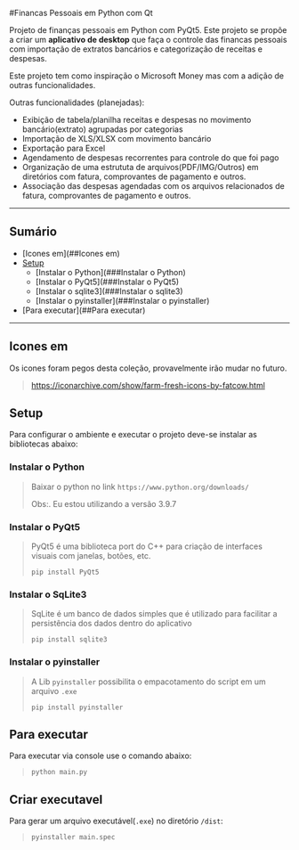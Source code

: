 #Financas Pessoais em Python com Qt

Projeto de finanças pessoais em Python com PyQt5.
Este projeto se propõe a criar um **aplicativo de desktop** que faça o controle das financas pessoais com importação de extratos bancários e categorização de receitas e despesas. 

Este projeto tem como inspiração o Microsoft Money mas com a adição de outras funcionalidades.

Outras funcionalidades (planejadas):

- Exibição de tabela/planilha receitas e despesas no movimento bancário(extrato) agrupadas por categorias 
- Importação de XLS/XLSX com movimento bancário
- Exportação para Excel
- Agendamento de despesas recorrentes para controle do que foi pago
- Organização de uma estrututa de arquivos(PDF/IMG/Outros) em diretórios com fatura, comprovantes de pagamento e outros.
- Associação das despesas agendadas com os arquivos relacionados de fatura, comprovantes de pagamento e outros.

---

## Sumário
- [Icones em](##Icones em)
- [Setup](##Setup)
  - [Instalar o Python](###Instalar o Python)
  - [Instalar o PyQt5](###Instalar o PyQt5) 
  - [Instalar o sqlite3](###Instalar o sqlite3)
  - [Instalar o pyinstaller](###Instalar o pyinstaller)
- [Para executar](##Para executar)

---

## Icones em
Os icones foram pegos desta coleção, provavelmente irão mudar no futuro.
> https://iconarchive.com/show/farm-fresh-icons-by-fatcow.html

## Setup
Para configurar o ambiente e executar o projeto deve-se instalar as bibliotecas abaixo:

### Instalar o Python
> Baixar o python no link
> `https://www.python.org/downloads/`
> 
> Obs:. Eu estou utilizando a versão 3.9.7 

### Instalar o PyQt5
> PyQt5 é uma biblioteca port do C++ para criação de interfaces visuais com janelas, botões, etc.
> 
> `pip install PyQt5`

### Instalar o SqLite3
> SqLite é um banco de dados simples que é utilizado para facilitar a persistência dos dados dentro do aplicativo
> 
> `pip install sqlite3`

### Instalar o pyinstaller
> A Lib `pyinstaller` possibilita o empacotamento do script em um arquivo `.exe`
> 
> `pip install pyinstaller`
 
## Para executar
Para executar via console use o comando abaixo:
> `python main.py`
 
## Criar executavel
Para gerar um arquivo executável(`.exe`) no diretório `/dist`:
>`pyinstaller main.spec`